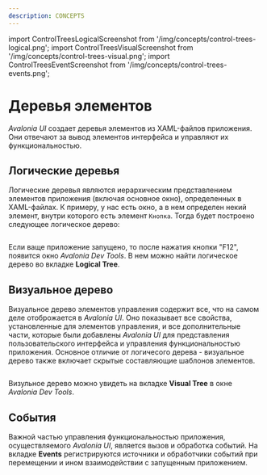 ```yaml
---
description: CONCEPTS
---
```


import ControlTreesLogicalScreenshot from '/img/concepts/control-trees-logical.png';
import ControlTreesVisualScreenshot from '/img/concepts/control-trees-visual.png';
import ControlTreesEventScreenshot from '/img/concepts/control-trees-events.png';

# Деревья элементов

_Avalonia UI_ создает деревья элементов из XAML-файлов приложения. Они отвечают за вывод элементов интерфейса и управляют их функциональностью.

## Логические деревья

Логические деревья являются иерархическим представлением элементов приложения (включая основное окно), определенных в XAML-файлах.
К примеру, у нас есть окно, а в нем определен некий элемент, внутри которого есть элемент `Кнопка`. Тогда будет построено следующее логическое дерево:

<img src={ControlTreesLogicalScreenshot} alt=""/>

Если ваще приложение запущено, то после нажатия кнопки "F12", появится окно _Avalonia Dev Tools_. В нем можно найти логическое дерево во вкладке **Logical Tree**.

## Визуальное дерево

Визуальное дерево элементов управления содержит все, что на самом деле отоброжается в _Avalonia UI_. Оно показывает все свойства, установленные для элементов управления, и все дополнительные части, которые были добавлены _Avalonia UI_ для представления пользовательского интерфейса и управления функциональностью приложения. Основное отличие от логичесого дерева - визуальное дерево также включает скрытые составляющие шаблонов элементов. 

<img src={ControlTreesVisualScreenshot} alt=""/>

Визульное дерево можно увидеть на вкладке **Visual Tree** в окне _Avalonia Dev Tools_.

## События

Важной частью управления функциональностью приложения, осуществляемого _Avalonia UI_, является вызов и обработка событий. На вкладке **Events** регистрируются источники и обработчики событий при перемещении и ином взаимодействии с запущенным приложением.

<img src={ControlTreesEventScreenshot} alt=""/>
